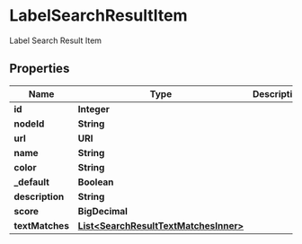 

# LabelSearchResultItem

Label Search Result Item

## Properties

| Name | Type | Description | Notes |
|------------ | ------------- | ------------- | -------------|
|**id** | **Integer** |  |  |
|**nodeId** | **String** |  |  |
|**url** | **URI** |  |  |
|**name** | **String** |  |  |
|**color** | **String** |  |  |
|**_default** | **Boolean** |  |  |
|**description** | **String** |  |  |
|**score** | **BigDecimal** |  |  |
|**textMatches** | [**List&lt;SearchResultTextMatchesInner&gt;**](SearchResultTextMatchesInner.md) |  |  [optional] |



